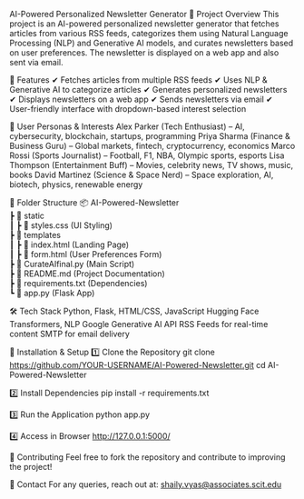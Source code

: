 AI-Powered Personalized Newsletter Generator
📌 Project Overview
This project is an AI-powered personalized newsletter generator that fetches articles from various RSS feeds, categorizes them using Natural Language Processing (NLP) and Generative AI models, and curates newsletters based on user preferences. The newsletter is displayed on a web app and also sent via email.

🚀 Features
✔ Fetches articles from multiple RSS feeds
✔ Uses NLP & Generative AI to categorize articles
✔ Generates personalized newsletters
✔ Displays newsletters on a web app
✔ Sends newsletters via email
✔ User-friendly interface with dropdown-based interest selection

🎯 User Personas & Interests
Alex Parker (Tech Enthusiast) – AI, cybersecurity, blockchain, startups, programming
Priya Sharma (Finance & Business Guru) – Global markets, fintech, cryptocurrency, economics
Marco Rossi (Sports Journalist) – Football, F1, NBA, Olympic sports, esports
Lisa Thompson (Entertainment Buff) – Movies, celebrity news, TV shows, music, books
David Martinez (Science & Space Nerd) – Space exploration, AI, biotech, physics, renewable energy

📂 Folder Structure
📦 AI-Powered-Newsletter  
 ┣ 📂 static  
 ┃ ┣ 📜 styles.css (UI Styling)  
 ┣ 📂 templates  
 ┃ ┣ 📜 index.html (Landing Page)  
 ┃ ┣ 📜 form.html (User Preferences Form)  
 ┣ 📜 CurateAIfinal.py (Main Script)  
 ┣ 📜 README.md (Project Documentation)  
 ┣ 📜 requirements.txt (Dependencies)  
 ┗ 📜 app.py (Flask App)  

🛠 Tech Stack
Python, Flask, HTML/CSS, JavaScript
Hugging Face Transformers, NLP
Google Generative AI API
RSS Feeds for real-time content
SMTP for email delivery

📩 Installation & Setup
1️⃣ Clone the Repository
git clone https://github.com/YOUR-USERNAME/AI-Powered-Newsletter.git
cd AI-Powered-Newsletter

2️⃣ Install Dependencies
pip install -r requirements.txt

3️⃣ Run the Application
python app.py

4️⃣ Access in Browser
http://127.0.0.1:5000/

🌟 Contributing
Feel free to fork the repository and contribute to improving the project!

📧 Contact
For any queries, reach out at: shaily.vyas@associates.scit.edu

